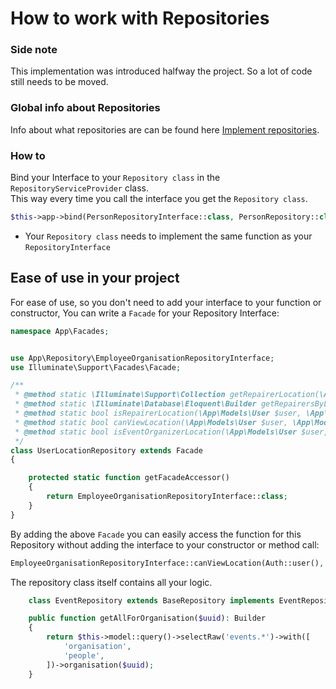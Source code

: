 # How to work with Repositories


### Side note
This implementation was introduced halfway the project. So a lot of code still needs to be moved.
### Global info about Repositories
Info about what repositories are can be found here [Implement repositories](https://asperbrothers.com/blog/implement-repository-pattern-in-laravel/).

### How to
Bind your Interface to your `Repository class` in the `RepositoryServiceProvider` class. <br/>
This way every time you call the interface you get the `Repository class`.

```php
$this->app->bind(PersonRepositoryInterface::class, PersonRepository::class);
```

- Your `Repository class` needs to implement the same function as your `RepositoryInterface`

## Ease of use in your project
For ease of use, so you don't need to add your interface to your function or constructor,
You can write a `Facade` for your Repository Interface:
```php
namespace App\Facades;


use App\Repository\EmployeeOrganisationRepositoryInterface;
use Illuminate\Support\Facades\Facade;

/**
 * @method static \Illuminate\Support\Collection getRepairerLocation(\App\Models\User $user)
 * @method static \Illuminate\Database\Eloquent\Builder getRepairersByLocation(\App\Models\Location $location)
 * @method static bool isRepairerLocation(\App\Models\User $user, \App\Models\Location $location)
 * @method static bool canViewLocation(\App\Models\User $user, \App\Models\Location $location)
 * @method static bool isEventOrganizerLocation(\App\Models\User $user, \App\Models\Location $location)
 */
class UserLocationRepository extends Facade
{

    protected static function getFacadeAccessor()
    {
        return EmployeeOrganisationRepositoryInterface::class;
    }
}
```

By adding the above `Facade` you can easily access the function for this Repository without adding the interface to your constructor or method call:
```php
EmployeeOrganisationRepositoryInterface::canViewLocation(Auth::user(), $location)
```


The repository class itself contains all your logic.
```php
    class EventRepository extends BaseRepository implements EventRepositoryInterface

    public function getAllForOrganisation($uuid): Builder
    {
        return $this->model::query()->selectRaw('events.*')->with([
            'organisation',
            'people',
        ])->organisation($uuid);
    }
```


